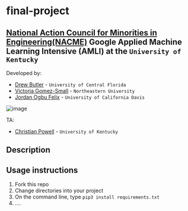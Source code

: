 <!--
Name of your teams' final project
-->
# final-project
## [National Action Council for Minorities in Engineering(NACME)](https://www.nacme.org) Google Applied Machine Learning Intensive (AMLI) at the `University of Kentucky`

<!--
List all of the members who developed the project and
link to each members respective GitHub profile
-->
Developed by: 
- [Drew Butler](https://github.com/drewbutler) - `University of Central Florida`
- [Victoria Gomez-Small](https://github.com/Via104) - `Northeastern University` 
- [Jordan Ogbu Felix](https://github.com/JordanOgbuFelix) - `University of California Davis`

![image](https://user-images.githubusercontent.com/85504234/127721641-08e9fdec-52be-4f4e-9c95-e491652bda30.png)



TA:
- [Christian Powell](http://github.com/cdpowell) - `University of Kentucky`

## Description
<!--
Give a short description on what your project accomplishes and what tools is uses. In addition, you can drop screenshots directly into your README file to add them to your README. Take these from your presentations.
-->

## Usage instructions
<!--
absl-py==0.12.0
alabaster==0.7.12
albumentations==0.1.12
altair==4.1.0
appdirs==1.4.4
argon2-cffi==20.1.0
arviz==0.11.2
astor==0.8.1
astropy==4.2.1
astunparse==1.6.3
async-generator==1.10
atari-py==0.2.9
atomicwrites==1.4.0
attrs==21.2.0
audioread==2.1.9
autograd==1.3
Babel==2.9.1
backcall==0.2.0
beautifulsoup4==4.6.3
bleach==3.3.0
blis==0.4.1
bokeh==2.3.3
Bottleneck==1.3.2
branca==0.4.2
bs4==0.0.1
CacheControl==0.12.6
cached-property==1.5.2
cachetools==4.2.2
catalogue==1.0.0
certifi==2021.5.30
cffi==1.14.6
cftime==1.5.0
chardet==3.0.4
charset-normalizer==2.0.2
click==7.1.2
cloudpickle==1.3.0
cmake==3.12.0
cmdstanpy==0.9.5
colorcet==2.0.6
colorlover==0.3.0
community==1.0.0b1
contextlib2==0.5.5
convertdate==2.3.2
coverage==3.7.1
coveralls==0.5
crcmod==1.7
cufflinks==0.17.3
cvxopt==1.2.6
cvxpy==1.0.31
cycler==0.10.0
cymem==2.0.5
Cython==0.29.23
daft==0.0.4
dask==2.12.0
datascience==0.10.6
debugpy==1.0.0
decorator==4.4.2
defusedxml==0.7.1
descartes==1.1.0
dill==0.3.4
distributed==1.25.3
dlib @ file:///dlib-19.18.0-cp37-cp37m-linux_x86_64.whl
dm-tree==0.1.6
docopt==0.6.2
docutils==0.17.1
dopamine-rl==1.0.5
earthengine-api==0.1.272
easydict==1.9
ecos==2.0.7.post1
editdistance==0.5.3
en-core-web-sm @ https://github.com/explosion/spacy-models/releases/download/en_core_web_sm-2.2.5/en_core_web_sm-2.2.5.tar.gz
entrypoints==0.3
ephem==4.0.0.2
et-xmlfile==1.1.0
fa2==0.3.5
fastai==1.0.61
fastdtw==0.3.4
fastprogress==1.0.0
fastrlock==0.6
fbprophet==0.7.1
feather-format==0.4.1
filelock==3.0.12
firebase-admin==4.4.0
fix-yahoo-finance==0.0.22
Flask==1.1.4
flatbuffers==1.12
folium==0.8.3
future==0.16.0
gast==0.4.0
GDAL==2.2.2
gdown==3.6.4
gensim==3.6.0
geographiclib==1.52
geopy==1.17.0
gin-config==0.4.0
glob2==0.7
google==2.0.3
google-api-core==1.26.3
google-api-python-client==1.12.8
google-auth==1.32.1
google-auth-httplib2==0.0.4
google-auth-oauthlib==0.4.4
google-cloud-bigquery==1.21.0
google-cloud-bigquery-storage==1.1.0
google-cloud-core==1.0.3
google-cloud-datastore==1.8.0
google-cloud-firestore==1.7.0
google-cloud-language==1.2.0
google-cloud-storage==1.18.1
google-cloud-translate==1.5.0
google-colab @ file:///colabtools/dist/google-colab-1.0.0.tar.gz
google-pasta==0.2.0
google-resumable-media==0.4.1
googleapis-common-protos==1.53.0
googledrivedownloader==0.4
graphviz==0.10.1
greenlet==1.1.0
grpcio==1.34.1
gspread==3.0.1
gspread-dataframe==3.0.8
gym==0.17.3
h5py==3.1.0
HeapDict==1.0.1
hijri-converter==2.1.3
holidays==0.10.5.2
holoviews==1.14.4
html5lib==1.0.1
httpimport==0.5.18
httplib2==0.17.4
httplib2shim==0.0.3
humanize==0.5.1
hyperopt==0.1.2
ideep4py==2.0.0.post3
idna==2.10
imageio==2.4.1
imagesize==1.2.0
imbalanced-learn==0.4.3
imblearn==0.0
imgaug==0.2.9
importlib-metadata==4.6.1
importlib-resources==5.2.0
imutils==0.5.4
inflect==2.1.0
iniconfig==1.1.1
install==1.3.4
intel-openmp==2021.3.0
intervaltree==2.1.0
ipykernel==4.10.1
ipython==5.5.0
ipython-genutils==0.2.0
ipython-sql==0.3.9
ipywidgets==7.6.3
itsdangerous==1.1.0
jax==0.2.17
jaxlib @ https://storage.googleapis.com/jax-releases/cuda110/jaxlib-0.1.69+cuda110-cp37-none-manylinux2010_x86_64.whl
jdcal==1.4.1
jedi==0.18.0
jieba==0.42.1
Jinja2==2.11.3
joblib==1.0.1
jpeg4py==0.1.4
jsonschema==2.6.0
jupyter==1.0.0
jupyter-client==5.3.5
jupyter-console==5.2.0
jupyter-core==4.7.1
jupyterlab-pygments==0.1.2
jupyterlab-widgets==1.0.0
kaggle==1.5.12
kapre==0.3.5
Keras==2.4.3
keras-nightly==2.5.0.dev2021032900
Keras-Preprocessing==1.1.2
keras-vis==0.4.1
kiwisolver==1.3.1
korean-lunar-calendar==0.2.1
librosa==0.8.1
lightgbm==2.2.3
llvmlite==0.34.0
lmdb==0.99
LunarCalendar==0.0.9
lxml==4.2.6
Markdown==3.3.4
MarkupSafe==2.0.1
matplotlib==3.2.2
matplotlib-inline==0.1.2
matplotlib-venn==0.11.6
missingno==0.5.0
mistune==0.8.4
mizani==0.6.0
mkl==2019.0
mlxtend==0.14.0
more-itertools==8.8.0
moviepy==0.2.3.5
mpmath==1.2.1
msgpack==1.0.2
multiprocess==0.70.12.2
multitasking==0.0.9
murmurhash==1.0.5
music21==5.5.0
natsort==5.5.0
nbclient==0.5.3
nbconvert==5.6.1
nbformat==5.1.3
nest-asyncio==1.5.1
netCDF4==1.5.7
networkx==2.5.1
nibabel==3.0.2
nltk==3.2.5
notebook==5.3.1
numba==0.51.2
numexpr==2.7.3
numpy==1.19.5
nvidia-ml-py3==7.352.0
oauth2client==4.1.3
oauthlib==3.1.1
okgrade==0.4.3
opencv-contrib-python==4.1.2.30
opencv-python==4.1.2.30
openpyxl==2.5.9
opt-einsum==3.3.0
osqp==0.6.2.post0
packaging==21.0
palettable==3.3.0
pandas==1.1.5
pandas-datareader==0.9.0
pandas-gbq==0.13.3
pandas-profiling==1.4.1
pandocfilters==1.4.3
panel==0.11.3
param==1.11.1
parso==0.8.2
pathlib==1.0.1
patsy==0.5.1
pexpect==4.8.0
pickleshare==0.7.5
Pillow==7.1.2
pip-tools==4.5.1
plac==1.1.3
plotly==4.4.1
plotnine==0.6.0
pluggy==0.7.1
pooch==1.4.0
portpicker==1.3.9
prefetch-generator==1.0.1
preshed==3.0.5
prettytable==2.1.0
progressbar2==3.38.0
prometheus-client==0.11.0
promise==2.3
prompt-toolkit==1.0.18
protobuf==3.17.3
psutil==5.4.8
psycopg2==2.7.6.1
ptyprocess==0.7.0
py==1.10.0
pyarrow==3.0.0
pyasn1==0.4.8
pyasn1-modules==0.2.8
pycocotools==2.0.2
pycparser==2.20
pyct==0.4.8
pydata-google-auth==1.2.0
pydot==1.3.0
pydot-ng==2.0.0
pydotplus==2.0.2
PyDrive==1.3.1
pyemd==0.5.1
pyerfa==2.0.0
pyglet==1.5.0
Pygments==2.6.1
pygobject==3.26.1
pymc3==3.11.2
PyMeeus==0.5.11
pymongo==3.11.4
pymystem3==0.2.0
PyOpenGL==3.1.5
pyparsing==2.4.7
pyrsistent==0.18.0
pysndfile==1.3.8
PySocks==1.7.1
pystan==2.19.1.1
pytest==3.6.4
python-apt==0.0.0
python-chess==0.23.11
python-dateutil==2.8.1
python-louvain==0.15
python-slugify==5.0.2
python-utils==2.5.6
pytz==2018.9
pyviz-comms==2.1.0
PyWavelets==1.1.1
PyYAML==3.13
pyzmq==22.1.0
qdldl==0.1.5.post0
qtconsole==5.1.1
QtPy==1.9.0
regex==2019.12.20
requests==2.23.0
requests-oauthlib==1.3.0
resampy==0.2.2
retrying==1.3.3
rpy2==3.4.5
rsa==4.7.2
scikit-image==0.16.2
scikit-learn==0.22.2.post1
scipy==1.4.1
screen-resolution-extra==0.0.0
scs==2.1.4
seaborn==0.11.1
semver==2.13.0
Send2Trash==1.7.1
setuptools-git==1.2
Shapely==1.7.1
simplegeneric==0.8.1
six==1.15.0
sklearn==0.0
sklearn-pandas==1.8.0
smart-open==5.1.0
snowballstemmer==2.1.0
sortedcontainers==2.4.0
SoundFile==0.10.3.post1
spacy==2.2.4
Sphinx==1.8.5
sphinxcontrib-serializinghtml==1.1.5
sphinxcontrib-websupport==1.2.4
SQLAlchemy==1.4.20
sqlparse==0.4.1
srsly==1.0.5
statsmodels==0.10.2
sympy==1.7.1
tables==3.4.4
tabulate==0.8.9
tblib==1.7.0
tensorboard==2.5.0
tensorboard-data-server==0.6.1
tensorboard-plugin-wit==1.8.0
tensorflow @ file:///tensorflow-2.5.0-cp37-cp37m-linux_x86_64.whl
tensorflow-datasets==4.0.1
tensorflow-estimator==2.5.0
tensorflow-gcs-config==2.5.0
tensorflow-hub==0.12.0
tensorflow-metadata==1.1.0
tensorflow-probability==0.13.0
termcolor==1.1.0
terminado==0.10.1
testpath==0.5.0
text-unidecode==1.3
textblob==0.15.3
Theano-PyMC==1.1.2
thinc==7.4.0
tifffile==2021.7.2
toml==0.10.2
toolz==0.11.1
torch @ https://download.pytorch.org/whl/cu102/torch-1.9.0%2Bcu102-cp37-cp37m-linux_x86_64.whl
torchsummary==1.5.1
torchtext==0.10.0
torchvision @ https://download.pytorch.org/whl/cu102/torchvision-0.10.0%2Bcu102-cp37-cp37m-linux_x86_64.whl
tornado==5.1.1
tqdm==4.41.1
traitlets==5.0.5
tweepy==3.10.0
typeguard==2.7.1
typing-extensions==3.7.4.3
tzlocal==1.5.1
uritemplate==3.0.1
urllib3==1.24.3
vega-datasets==0.9.0
wasabi==0.8.2
wcwidth==0.2.5
webencodings==0.5.1
Werkzeug==1.0.1
widgetsnbextension==3.5.1
wordcloud==1.5.0
wrapt==1.12.1
xarray==0.18.2
xgboost==0.90
xkit==0.0.0
xlrd==1.1.0
xlwt==1.3.0
yellowbrick==0.9.1
zict==2.0.0
zipp==3.5.0
-->
1. Fork this repo
2. Change directories into your project
3. On the command line, type `pip3 install requirements.txt`
4. ....
